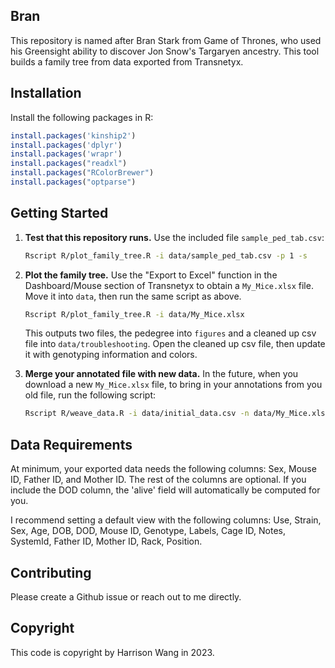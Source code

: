## Bran

This repository is named after Bran Stark from Game of Thrones, who used his Greensight ability to discover Jon Snow's Targaryen ancestry. This tool builds a family tree from data exported from Transnetyx.


## Installation

Install the following packages in R:

```R
install.packages('kinship2')
install.packages('dplyr')
install.packages('wrapr')
install.packages("readxl")
install.packages("RColorBrewer")
install.packages("optparse")
```

## Getting Started

1.	**Test that this repository runs.** Use the included file `sample_ped_tab.csv`:

	```bash
	Rscript R/plot_family_tree.R -i data/sample_ped_tab.csv -p 1 -s
	```

2.	**Plot the family tree.** Use the "Export to Excel" function in the Dashboard/Mouse section of Transnetyx to obtain a `My_Mice.xlsx` file. Move it into `data`, then run the same script as above.	

	```bash
	Rscript R/plot_family_tree.R -i data/My_Mice.xlsx
	```

	This outputs two files, the pedegree into `figures` and a cleaned up csv file into `data/troubleshooting`. Open the cleaned up csv file, then update it with genotyping information and colors.
	
3. **Merge your annotated file with new data.** In the future, when you download a new `My_Mice.xlsx` file, to bring in your annotations from you old file, run the following script:

	```bash
	Rscript R/weave_data.R -i data/initial_data.csv -n data/My_Mice.xlsx
	```

## Data Requirements

At minimum, your exported data needs the following columns: Sex, Mouse ID, Father ID, and Mother ID. The rest of the columns are optional. If you include the DOD column, the 'alive' field will automatically be computed for you.

I recommend setting a default view with the following columns: Use, Strain, Sex, Age, DOB, DOD, Mouse ID, Genotype, Labels, Cage ID, Notes, SystemId, Father ID, Mother ID, Rack, Position.

## Contributing

Please create a Github issue or reach out to me directly.

## Copyright

This code is copyright by Harrison Wang in 2023.